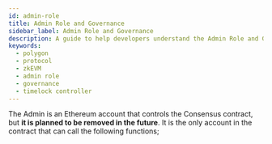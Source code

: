 ```yaml
---
id: admin-role
title: Admin Role and Governance
sidebar_label: Admin Role and Governance
description: A guide to help developers understand the Admin Role and Governance mechanism of Polygon zkEVM.
keywords:
  - polygon
  - protocol
  - zkEVM
  - admin role
  - governance
  - timelock controller
---
```


The Admin is an Ethereum account that controls the Consensus contract, but **it is planned to be removed in the future**. It is the only account in the contract that can call the following functions;
